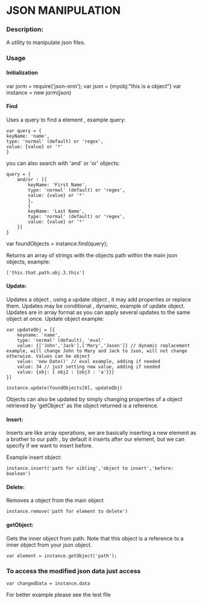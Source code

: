 # JSON MANIPULATION

### Description:

A utility to manipulate json files.

### Usage

#### Initialization

var jorm = require('json-orm');
var json = {myobj:"this is a object"}
var instance = new jorm(json)

#### Find
Uses a query to find a element , example query:
```
var query = {  
keyName: 'name',  
type: 'normal' (default) or 'regex',  
value: {value} or '*'  
}
```
you can also search with 'and' or 'or' objects:

```
query = { 
	and/or : [{  
		keyName: 'First Name',  
		type: 'normal' (default) or 'regex',  
		value: {value} or '*'  
		},
		{  
		keyName: 'Last Name',  
		type: 'normal' (default) or 'regex',  
		value: {value} or '*'  
	}]
}
```

var foundObjects = instance.find(query);

Returns an array of strings with the objects path within the main json objects, example:
```
['this.that.path.obj.3.this']  
```

#### Update:

Updates a object , using a update object , it may add properties or replace them.
Updates may be conditional , dynamic, example of update object.
Updates are in array format as you can apply several updates to the same object at once.
Update object example:
```
var updateObj = [{  
	keyname: 'name',  
	type: 'normal' (default), 'eval'  
	value: {['John','Jack'],['Mary','Jason']} // dynamic replacement example, will change John to Mary and Jack to Json, will not change otherwize. Values can be object  
	value: 'new Date()' // eval example, adding if needed  
	value: 34 // just setting new value, adding if needed  
	value: {obj: { obj2 : {obj3 : 'a'}}}  
}]  

instance.update(foundObjects[0], updateObj)  
```

Objects can also be updated by simply changing properties of a object retrieved by 'getObject' as the object returned is a reference.

#### Insert: 
Inserts are like array operations, we are basically inserting a new element as a brother to our path , by default it inserts after our element, but we can specify
if we want to insert before. 

Example insert object:
```
instance.insert('path for sibling','object to insert','before: boolean')  
```

#### Delete:
Removes a object from the main object
```
instance.remove('path for element to delete')  
```

#### getObject:
Gets the inner object from path. Note that this object is a reference to a inner object from your json object.

```
var element = instance.getObject('path');  
```

### To access the modified json data just access

```
var changedData = instance.data  
```

For better example please see the test flle




